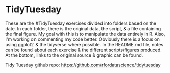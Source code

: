 # TidyTuesday

These are the #TidyTuesday exercises divided into folders based on the date. In each folder, there is the original data, the script, & a file containing the final figure. My goal with this is to manipulate the data entirely in R. Also, I'm working on commenting my code better. Obviously there is a focus on using ggplot2 & the tidyverse where possible. In the README.md file, notes can be found about each exercise & the different scripts/figures produced. At the bottom, links to the original source & graphic can be found.

Tidy Tuesday github repo: https://github.com/rfordatascience/tidytuesday

